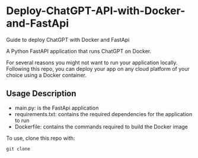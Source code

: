 # Deploy-ChatGPT-API-with-Docker-and-FastApi
Guide to deploy ChatGPT with Docker and FastApi

A Python FastAPI application that runs ChatGPT on Docker.

For several reasons you might not want to run your application locally. Following this repo, you can deploy your app on any cloud platform of your choice using a Docker container.


## Usage Description
- main.py: is the FastApi application
- requirements.txt: contains the required dependencies for the application to run
- Dockerfile: contains the commands required to build the Docker image


To use, clone this repo with:
```
git clone 
```
